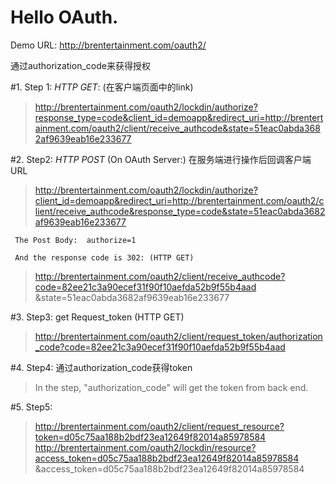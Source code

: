 # Hello OAuth.

Demo URL: http://brentertainment.com/oauth2/

通过authorization_code来获得授权


#1. Step 1: *HTTP GET*:  (在客户端页面中的link)
> http://brentertainment.com/oauth2/lockdin/authorize?response_type=code&client_id=demoapp&redirect_uri=http://brentertainment.com/oauth2/client/receive_authcode&state=51eac0abda3682af9639eab16e233677

#2. Step2: *HTTP POST* (On OAuth Server:) 在服务端进行操作后回调客户端URL

> http://brentertainment.com/oauth2/lockdin/authorize?client_id=demoapp&redirect_uri=http://brentertainment.com/oauth2/client/receive_authcode&response_type=code&state=51eac0abda3682af9639eab16e233677
	 
	 The Post Body:  authorize=1
	 
	 And the response code is 302: (HTTP GET)
	 
> http://brentertainment.com/oauth2/client/receive_authcode?code=82ee21c3a90ecef31f90f10aefda52b9f55b4aad	 &state=51eac0abda3682af9639eab16e233677
	 
#3. Step3: get Request_token (HTTP GET)

>	http://brentertainment.com/oauth2/client/request_token/authorization_code?code=82ee21c3a90ecef31f90f10aefda52b9f55b4aad
	
	
#4. Step4: 通过authorization_code获得token

>	In the step, "authorization_code" will get the token from back end.
	
#5. Step5: 
	
>	http://brentertainment.com/oauth2/client/request_resource?token=d05c75aa188b2bdf23ea12649f82014a85978584
> http://brentertainment.com/oauth2/lockdin/resource?access_token=d05c75aa188b2bdf23ea12649f82014a85978584	&access_token=d05c75aa188b2bdf23ea12649f82014a85978584

